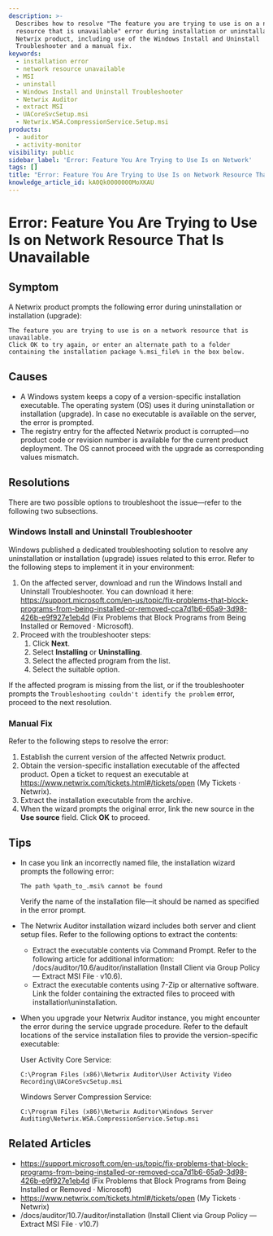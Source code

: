 ```yaml
---
description: >-
  Describes how to resolve "The feature you are trying to use is on a network
  resource that is unavailable" error during installation or uninstallation of a
  Netwrix product, including use of the Windows Install and Uninstall
  Troubleshooter and a manual fix.
keywords:
  - installation error
  - network resource unavailable
  - MSI
  - uninstall
  - Windows Install and Uninstall Troubleshooter
  - Netwrix Auditor
  - extract MSI
  - UACoreSvcSetup.msi
  - Netwrix.WSA.CompressionService.Setup.msi
products:
  - auditor
  - activity-monitor
visibility: public
sidebar_label: 'Error: Feature You Are Trying to Use Is on Network'
tags: []
title: "Error: Feature You Are Trying to Use Is on Network Resource That Is Unavailable"
knowledge_article_id: kA0Qk0000000MoXKAU
---
```


# Error: Feature You Are Trying to Use Is on Network Resource That Is Unavailable

## Symptom

A Netwrix product prompts the following error during uninstallation or installation (upgrade):

```text
The feature you are trying to use is on a network resource that is unavailable.
Click OK to try again, or enter an alternate path to a folder containing the installation package %.msi_file% in the box below.
```

## Causes

- A Windows system keeps a copy of a version-specific installation executable. The operating system (OS) uses it during uninstallation or installation (upgrade). In case no executable is available on the server, the error is prompted.
- The registry entry for the affected Netwrix product is corrupted—no product code or revision number is available for the current product deployment. The OS cannot proceed with the upgrade as corresponding values mismatch.

## Resolutions

There are two possible options to troubleshoot the issue—refer to the following two subsections.

### Windows Install and Uninstall Troubleshooter

Windows published a dedicated troubleshooting solution to resolve any uninstallation or installation (upgrade) issues related to this error. Refer to the following steps to implement it in your environment:

1. On the affected server, download and run the Windows Install and Uninstall Troubleshooter. You can download it here: https://support.microsoft.com/en-us/topic/fix-problems-that-block-programs-from-being-installed-or-removed-cca7d1b6-65a9-3d98-426b-e9f927e1eb4d (Fix Problems that Block Programs from Being Installed or Removed · Microsoft).
2. Proceed with the troubleshooter steps:
   1. Click **Next**.
   2. Select **Installing** or **Uninstalling**.
   3. Select the affected program from the list.
   4. Select the suitable option.

If the affected program is missing from the list, or if the troubleshooter prompts the `Troubleshooting couldn't identify the problem` error, proceed to the next resolution.

### Manual Fix

Refer to the following steps to resolve the error:

1. Establish the current version of the affected Netwrix product.
2. Obtain the version-specific installation executable of the affected product. Open a ticket to request an executable at https://www.netwrix.com/tickets.html#/tickets/open (My Tickets · Netwrix).
3. Extract the installation executable from the archive.
4. When the wizard prompts the original error, link the new source in the **Use source** field. Click **OK** to proceed.

## Tips

- In case you link an incorrectly named file, the installation wizard prompts the following error:

  ```text
  The path %path_to_.msi% cannot be found
  ```

  Verify the name of the installation file—it should be named as specified in the error prompt.

- The Netwrix Auditor installation wizard includes both server and client setup files. Refer to the following options to extract the contents:
  - Extract the executable contents via Command Prompt. Refer to the following article for additional information: /docs/auditor/10.6/auditor/installation (Install Client via Group Policy — Extract MSI File · v10.6).
  - Extract the executable contents using 7-Zip or alternative software. Link the folder containing the extracted files to proceed with installation\uninstallation.

- When you upgrade your Netwrix Auditor instance, you might encounter the error during the service upgrade procedure. Refer to the default locations of the service installation files to provide the version-specific executable:

  User Activity Core Service:

  ```text
  C:\Program Files (x86)\Netwrix Auditor\User Activity Video Recording\UACoreSvcSetup.msi
  ```

  Windows Server Compression Service:

  ```text
  C:\Program Files (x86)\Netwrix Auditor\Windows Server Auditing\Netwrix.WSA.CompressionService.Setup.msi
  ```

## Related Articles

- https://support.microsoft.com/en-us/topic/fix-problems-that-block-programs-from-being-installed-or-removed-cca7d1b6-65a9-3d98-426b-e9f927e1eb4d (Fix Problems that Block Programs from Being Installed or Removed · Microsoft)
- https://www.netwrix.com/tickets.html#/tickets/open (My Tickets · Netwrix)
- /docs/auditor/10.7/auditor/installation (Install Client via Group Policy — Extract MSI File · v10.7)
